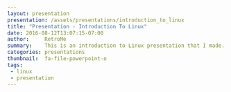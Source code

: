 ```yaml
---
layout: presentation
presentation: /assets/presentations/introduction_to_linux
title: "Presentation - Introduction To Linux"
date: 2016-08-12T13:07:15-07:00
author:     RetroMe
summary:    This is an introduction to Linux presentation that I made.
categories: presentations
thumbnail:  fa-file-powerpoint-o
tags:
 - linux
 - presentation
---
```

